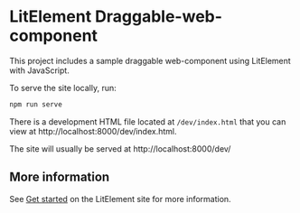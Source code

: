 # LitElement Draggable-web-component

This project includes a sample draggable web-component using LitElement with JavaScript.


To serve the site locally, run:


```bash
npm run serve
```

There is a development HTML file located at `/dev/index.html` that you can view at http://localhost:8000/dev/index.html.


The site will usually be served at http://localhost:8000/dev/



## More information

See [Get started](https://lit-element.polymer-project.org/guide/start) on the LitElement site for more information.
